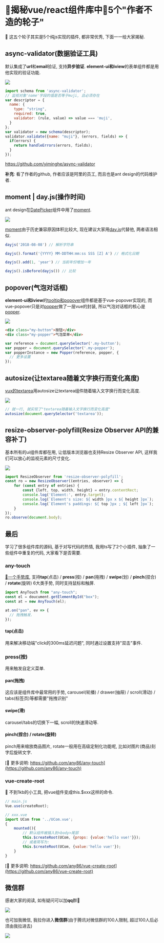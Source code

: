 # 🚀揭秘vue/react组件库中🤚5个"作者不造的轮子"
:rocket: 这五个轮子其实是5个纯js实现的插件, 都非常优秀, 下面一一给大家揭秘.

## async-validator(数据验证工具)
默认集成了**url**和**email**验证, 支持**异步验证**. **element-ui和iview**的表单组件都是用他实现的验证功能.

![](https://ws1.sinaimg.cn/large/005IQkzXly1g7anm9gh8jj30k107a74s.jpg)

```javascript
import schema from 'async-validator';
// 监视对象'name'字段的值是否等于muji, 且必须存在
var descriptor = {
  name: {
    type: "string",
    required: true,
    validator: (rule, value) => value === 'muji',
  }
};
var validator = new schema(descriptor);
validator.validate({name: "muji"}, (errors, fields) => {
  if(errors) {
    return handleErrors(errors, fields);
  }
});
```
https://github.com/yiminghe/async-validator

**补充**: 看了作者的github, 作者应该是阿里的员工, 而且也是ant design的代码维护者.

## moment | day.js(操作时间)

ant design在[DatePicker](https://github.com/ant-design/ant-design/blob/master/components/date-picker/createPicker.tsx#L2)组件中用了[moment](https://github.com/moment/moment).

![](https://ws1.sinaimg.cn/large/005IQkzXly1g7annipwzzj308a09pwew.jpg)

[moment](https://github.com/moment/moment)由于历史兼容原因体积比较大, 现在建议大家用[day.js](https://github.com/iamkun/dayjs)代替他, 两者语法相似.
```javascript
dayjs('2018-08-08') // 解析字符串

dayjs().format('{YYYY} MM-DDTHH:mm:ss SSS [Z] A') // 格式化日期

dayjs().add(1, 'year') // 当前年份增加一年

dayjs().isBefore(dayjs()) // 比较
```

## popover(气泡对话框)
**element-ui和iview**的[tooltip和popover](https://github.com/ElemeFE/element/blob/dev/packages/popover/src/main.vue#L25)组件都是基于vue-popover实现的, 而vue-popover只是对[popper](https://github.com/FezVrasta/popper.js)做了一层vue的封装, 所以气泡对话框的核心是[popper](https://github.com/FezVrasta/popper.js).

![](https://ws1.sinaimg.cn/large/005IQkzXly1g7anoo8bemj30ar05zglr.jpg)

```html
<div class="my-button">按钮</div>
<div class="my-popper">气泡菜单</div>
```

```javascript
var reference = document.querySelector('.my-button');
var popper = document.querySelector('.my-popper');
var popperInstance = new Popper(reference, popper, {
  // 更多设置
});
```

## autosize(让textarea随着文字换行而变化高度)
[vux的textarea](https://github.com/airyland/vux/blob/v2/src/components/x-textarea/index.vue#L41)用autosize让textarea组件随着输入文字换行而变化高度.

![](https://user-gold-cdn.xitu.io/2019/9/24/16d62490fb12c67e?w=270&h=175&f=gif&s=1777983)

```javascript
// 就一行, 就实现了"textarea随着输入文字换行而变化高度"
autosize(document.querySelector('textarea'));
```


## resize-observer-polyfill(Resize Observer API的兼容补丁)
基本所有的ui组件库都在用, 让低版本浏览器也支持Resize Observer API, 这样我们可以放心的监视元素的尺寸变化.

![](https://ws1.sinaimg.cn/large/005IQkzXly1g7ampq4uj7j30xw0bdq4p.jpg)
```javascript
import ResizeObserver from 'resize-observer-polyfill';
const ro = new ResizeObserver((entries, observer) => {
    for (const entry of entries) {
        const {left, top, width, height} = entry.contentRect;
        console.log('Element:', entry.target);
        console.log(`Element's size: ${ width }px x ${ height }px`);
        console.log(`Element's paddings: ${ top }px ; ${ left }px`);
    }
});
ro.observe(document.body);
```


## 最后
学习了很多组件库的源码, 基于对写代码的热情, 我用ts写了2个小插件, 抽象了一些组件中重复的代码, 大家看下是否需要.

### any-touch 
[👋一个手势库](https://github.com/any86/any-touch), 支持**tap**(点击) / **press**(按) / **pan**(拖拽) / **swipe**(划) / **pinch**(捏合) / **rotate**(旋转) 6大类手势, 同时支持鼠标和触屏.

```javascript
import AnyTouch from "any-touch";
const el = doucument.getElementById("box");
const at = new AnyTouch(el);

at.on("pan", ev => {
  // 拖拽触发.
});
```

#### tap(点击)
用来解决移动端"click的300ms延迟问题", 同时通过设置支持"双击"事件.

### press(按)
用来触发自定义菜单.

#### pan(拖拽)
这应该是组件库中最常用的手势, carousel(轮播) / drawer(抽屉) / scroll(滑动) / tabs(标签页)等都需要"拖拽识别"

#### swipe(滑)
carousel/tabs的切换下一幅, scroll的快速滑动等.

#### pinch(捏合)  / rotate(旋转)
pinch用来缩放商品图片, rotate一般用在高级定制化功能呢, 比如对图片(商品)刻字后旋转文字.

[:rocket: 更多说明: https://github.com/any86/any-touch](https://github.com/any86/any-touch)




### vue-create-root
🍭 不到1kb的小工具, 把vue组件变成this.$xxx这样的命令.
```javascript
// main.js
Vue.use(createRoot);

// xxx.vue
import UCom from '../UCom.vue';
{
    mounted(){
        // 默认组件被插入到<body>尾部
        this.$createRoot(UCom, {props: {value:'hello vue!'}});
        // 或者简写为:
        this.$createRoot(UCom, {value:'hello vue!'});
    }
}
```
[:rocket: 更多说明: https://github.com/any86/vue-create-root](https://github.com/any86/vue-create-root)


## 微信群
感谢大家的阅读, 如有疑问可以加**qq**群🚀

![](https://user-gold-cdn.xitu.io/2019/9/19/16d473b3f57615d9?w=540&h=740&f=jpeg&s=54564)

也可加我微信, 我拉你进入**微信群**(由于腾讯对微信群的100人限制, 超过100人后必须由我拉进去)

![](https://user-gold-cdn.xitu.io/2019/9/19/16d474d245b69492?w=512&h=512&f=jpeg&s=27137)
